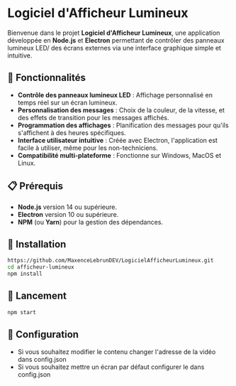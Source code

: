 # Logiciel d'Afficheur Lumineux

Bienvenue dans le projet **Logiciel d'Afficheur Lumineux**, une application développée en **Node.js** et **Electron** permettant de contrôler des panneaux lumineux LED/ des écrans externes via une interface graphique simple et intuitive.

## 🚀 Fonctionnalités

- **Contrôle des panneaux lumineux LED** : Affichage personnalisé en temps réel sur un écran lumineux.
- **Personnalisation des messages** : Choix de la couleur, de la vitesse, et des effets de transition pour les messages affichés.
- **Programmation des affichages** : Planification des messages pour qu'ils s'affichent à des heures spécifiques.
- **Interface utilisateur intuitive** : Créée avec Electron, l'application est facile à utiliser, même pour les non-techniciens.
- **Compatibilité multi-plateforme** : Fonctionne sur Windows, MacOS et Linux.

## 📋 Prérequis

- **Node.js** version 14 ou supérieure.
- **Electron** version 10 ou supérieure.
- **NPM** (ou **Yarn**) pour la gestion des dépendances.

## 🔧 Installation


   ```bash
   https://github.com/MaxenceLebrunDEV/LogicielAfficheurLumineux.git
   cd afficheur-lumineux
   npm install
```

## 🔧 Lancement
   ```bash
   npm start
```

## 🔧 Configuration

- Si vous souhaitez modifier le contenu changer l'adresse de la vidéo dans config.json
- Si vous souhaitez mettre un écran par défaut configurer le dans config.json
